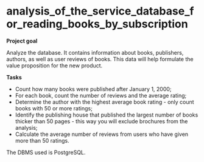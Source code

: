 # analysis_of_the_service_database_for_reading_books_by_subscription

**Project goal**

Analyze the database. It contains information about books, publishers, authors, as well as user reviews of books. This data will help formulate the value proposition for the new product.

**Tasks**

* Count how many books were published after January 1, 2000;
* For each book, count the number of reviews and the average rating;
* Determine the author with the highest average book rating - only count books with 50 or more ratings;
* Identify the publishing house that published the largest number of books thicker than 50 pages - this way you will exclude brochures from the analysis;
* Calculate the average number of reviews from users who have given more than 50 ratings.

  
The DBMS used is PostgreSQL.

